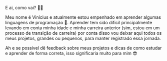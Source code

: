 E ai, como vai? 🤙🏾

Meu nome é Vinícius e atualmente estou empenhado em aprender algumas linguagens de programação 👀. Aprender tem sido dificil principalmente levando em conta minha idade e minha carreira anterior (sim, estou em um processo de transição de carreira) por conta disso vou deixar aqui todos os meus projetos, grandes ou pequenos, para manter registrado essa jornada.

Ah e se possivel dê feedback sobre meus projetos e dicas de como estudar e aprender de forma correta, isso significaria muito para mim 😎
